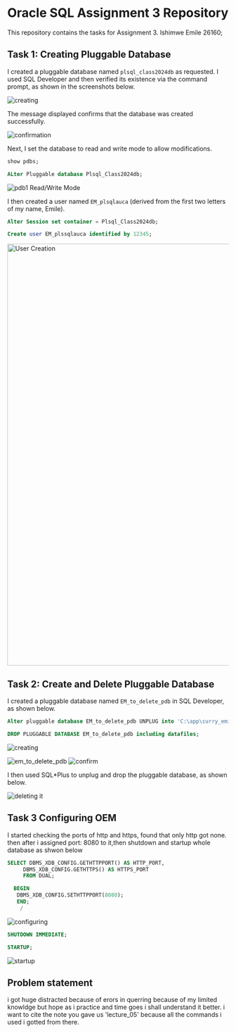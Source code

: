# Oracle SQL Assignment 3 Repository

This repository contains the tasks for Assignment 3. Ishimwe Emile 26160;

## Task 1: Creating Pluggable Database

I created a pluggable database named `plsql_class2024db` as requested. I used SQL Developer and then verified its existence via the command prompt, as shown in the screenshots below.

![creating](https://github.com/user-attachments/assets/f9996e37-3607-4754-a4b9-15ad029d665f)



The message displayed confirms that the database was created successfully.

![confirmation](https://github.com/user-attachments/assets/c9853523-23c6-4a1e-81a8-32a2197b1213)


Next, I set the database to read and write mode to allow modifications.
```sql
show pdbs;

ALter Pluggable database Plsql_Class2024db;
```

![pdb1](https://github.com/user-attachments/assets/e86ad2dc-0ad3-462d-98f0-4936113decd2)
Read/Write Mode

I then created a user named `EM_plsqlauca` (derived from the first two letters of my name, Emile).
```sql
Alter Session set container = Plsql_Class2024db;

Create user EM_plssqlauca identified by 12345;
```
<img width="959" alt="User Creation" src="https://github.com/user-attachments/assets/6f557e0e-d18c-4667-92e1-1a8720ecac6c">

## Task 2: Create and Delete Pluggable Database

I created a pluggable database named `EM_to_delete_pdb` in SQL Developer, as shown below.
```sql
Alter pluggable database EM_to_delete_pdb UNPLUG into 'C:\app\curry_emile\product\21c\admin\xe\dpdump\EM_to_delete_pdb.xml';

DROP PLUGGABLE DATABASE EM_to_delete_pdb including datafiles;
```

![creating](https://github.com/user-attachments/assets/976ca91d-dd24-40db-be3d-489e6dc0e093)

![em_to_delete_pdb](https://github.com/user-attachments/assets/27e289b1-812e-4afe-9a88-d48bae950306)
![confirm](https://github.com/user-attachments/assets/42eb097c-d6f3-4d40-95d5-629fdfa14394)


I then used SQL*Plus to unplug and drop the pluggable database, as shown below.

![deleting it](https://github.com/user-attachments/assets/52b6794d-3921-4d28-bdd0-7c1259445e01)


## Task 3 Configuring OEM

I started checking the ports of http and https, found that only http got none. then after i assigned port: 8080 to it,then shutdown and startup whole database as shwon below

```sql
SELECT DBMS_XDB_CONFIG.GETHTTPPORT() AS HTTP_PORT,
     DBMS_XDB_CONFIG.GETHTTPS() AS HTTPS_PORT
     FROM DUAL;

  BEGIN 
   DBMS_XDB_CONFIG.SETHTTPPORT(8080);
   END;
    /
```
![configuring](https://github.com/user-attachments/assets/71fad5a9-fc3c-4b00-8bc7-273839fc6019)
```sql
SHUTDOWN IMMEDIATE;

STARTUP;
```
![startup](https://github.com/user-attachments/assets/175d0d93-2f03-48d3-ac83-a85c75c67b58)

## Problem statement
i got huge distracted because of erors in querring because of my limited knowldge but hope as i practice and time goes i shall understand it better.
i want to cite the note you gave us 'lecture_05' because all the commands i used i gotted from there.



